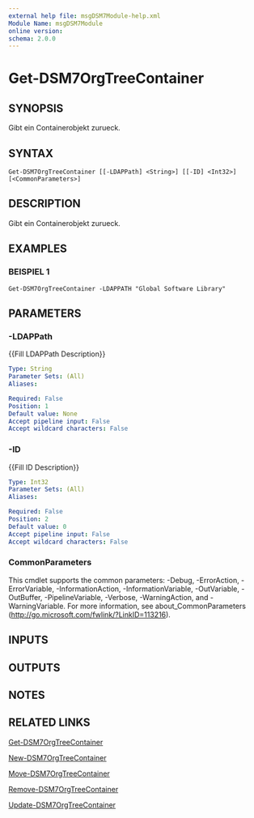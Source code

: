 ```yaml
---
external help file: msgDSM7Module-help.xml
Module Name: msgDSM7Module
online version:
schema: 2.0.0
---
```


# Get-DSM7OrgTreeContainer

## SYNOPSIS
Gibt ein Containerobjekt zurueck.

## SYNTAX

```
Get-DSM7OrgTreeContainer [[-LDAPPath] <String>] [[-ID] <Int32>] [<CommonParameters>]
```

## DESCRIPTION
Gibt ein Containerobjekt zurueck.

## EXAMPLES

### BEISPIEL 1
```
Get-DSM7OrgTreeContainer -LDAPPATH "Global Software Library"
```

## PARAMETERS

### -LDAPPath
{{Fill LDAPPath Description}}

```yaml
Type: String
Parameter Sets: (All)
Aliases:

Required: False
Position: 1
Default value: None
Accept pipeline input: False
Accept wildcard characters: False
```

### -ID
{{Fill ID Description}}

```yaml
Type: Int32
Parameter Sets: (All)
Aliases:

Required: False
Position: 2
Default value: 0
Accept pipeline input: False
Accept wildcard characters: False
```

### CommonParameters
This cmdlet supports the common parameters: -Debug, -ErrorAction, -ErrorVariable, -InformationAction, -InformationVariable, -OutVariable, -OutBuffer, -PipelineVariable, -Verbose, -WarningAction, and -WarningVariable.
For more information, see about_CommonParameters (http://go.microsoft.com/fwlink/?LinkID=113216).

## INPUTS

## OUTPUTS

## NOTES

## RELATED LINKS

[Get-DSM7OrgTreeContainer]()

[New-DSM7OrgTreeContainer]()

[Move-DSM7OrgTreeContainer]()

[Remove-DSM7OrgTreeContainer]()

[Update-DSM7OrgTreeContainer]()

